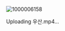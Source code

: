 ![1000006158](https://github.com/user-attachments/assets/51af6766-4e91-4589-b780-41f8865f7594)


Uploading 우산.mp4…

